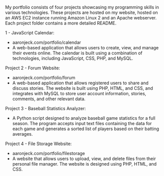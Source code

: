 My portfolio consists of four projects showcasing my programming skills in various technologies. These projects are hosted on my website, hosted on an AWS EC2 instance running Amazon Linux 2 and an Apache webserver. Each project folder contains a more detailed README.


  
1 - JavaScript Calendar:
 - aaronjeck.com/portfolio/calendar
 - A web-based application that allows users to create, view, and manage their events online. The calendar is built using a combination of technologies, including JavaScript, CSS, PHP, and MySQL.


Project 2 - Forum Website:

 - aaronjeck.com/portfolio/forum
 - A web-based application that allows registered users to share and discuss stories. The website is built using PHP, HTML, and CSS, and integrates with MySQL to store user account information, stories, comments, and other relevant data.


Project 3 - Baseball Statistics Analyzer:

 - A Python script designed to analyze baseball game statistics for a full season. The program accepts input text files containing the data for each game and generates a sorted list of players based on their batting averages.


Project 4 - File Storage Website:

 - aaronjeck.com/portfolio/filestorage
 - A website that allows users to upload, view, and delete files from their personal file manager. The website is designed using PHP, HTML, and CSS.




